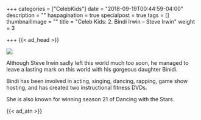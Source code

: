 +++
categories = ["CelebKids"]
date = "2018-09-19T00:44:59-04:00"
description = ""
haspagination = true
specialpost = true
tags = []
thumbnailImage = ""
title = "Celeb Kids: 2. Bindi Irwin – Steve Irwin"
weight = 3

+++
{{< ad_head >}}

![](/uploads/fdghjfghkjg.jpg)

Although Steve Irwin sadly left this world much too soon, he managed to leave a lasting mark on this world with his gorgeous daughter Binidi.

Bindi has been involved in acting, singing, dancing, rapping, game show hosting, and has created two instructional fitness DVDs.

She is also known for winning season 21 of Dancing with the Stars.

{{< ad_atn >}}